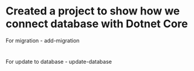 # Created a project to show how we connect database with Dotnet Core
For migration            -  add-migration
#
For update to database   -  update-database
